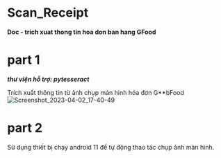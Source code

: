 # Scan_Receipt
**Doc - trich xuat thong tin hoa don ban hang GFood** 
# part 1
***thư viện hỗ trợ: pytesseract***

Trích xuất thông tin từ ảnh chụp màn hình hóa đơn G**bFood
![Screenshot_2023-04-02_17-40-49](https://github.com/DcViet/Scan_grabReceipt/assets/111166640/b694820b-8cd8-4f53-92ee-aa3f30a5f284)

# part 2
Sử dụng thiết bị chạy android 11 để tự động thao tác chụp ảnh màn hình.
